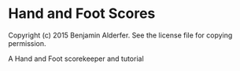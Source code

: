 # Hand and Foot Scores

Copyright (c) 2015 Benjamin Alderfer.
See the license file for copying permission.

A Hand and Foot scorekeeper and tutorial
